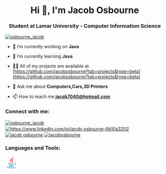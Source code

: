 <h1 align="center">Hi 👋, I'm Jacob Osbourne</h1>
<h3 align="center">Student at Lamar University - Computer Information Science</h3>

<p align="left"> <a href="https://twitter.com/osbourne_jacob" target="blank"><img src="https://img.shields.io/twitter/follow/osbourne_jacob?logo=twitter&style=for-the-badge" alt="osbourne_jacob" /></a> </p>

- 🔭 I’m currently working on **Java**

- 🌱 I’m currently learning **Java**

- 👨‍💻 All of my projects are available at [https://github.com/jacobosbourne?tab=projects&type=beta](https://github.com/jacobosbourne?tab=projects&type=beta)

- 💬 Ask me about **Computers,Cars,3D Printers**

- 📫 How to reach me **jacob7040@hotmail.com**

<h3 align="left">Connect with me:</h3>
<p align="left">
<a href="https://twitter.com/osbourne_jacob" target="blank"><img align="center" src="https://raw.githubusercontent.com/rahuldkjain/github-profile-readme-generator/master/src/images/icons/Social/twitter.svg" alt="osbourne_jacob" height="30" width="40" /></a>
<a href="https://linkedin.com/in/https://www.linkedin.com/in/jacob-osbourne-6b10a3202" target="blank"><img align="center" src="https://raw.githubusercontent.com/rahuldkjain/github-profile-readme-generator/master/src/images/icons/Social/linked-in-alt.svg" alt="https://www.linkedin.com/in/jacob-osbourne-6b10a3202" height="30" width="40" /></a>
<a href="https://fb.com/jacob osbourne" target="blank"><img align="center" src="https://raw.githubusercontent.com/rahuldkjain/github-profile-readme-generator/master/src/images/icons/Social/facebook.svg" alt="jacob osbourne" height="30" width="40" /></a>
<a href="https://instagram.com/jacobosbourne" target="blank"><img align="center" src="https://raw.githubusercontent.com/rahuldkjain/github-profile-readme-generator/master/src/images/icons/Social/instagram.svg" alt="jacobosbourne" height="30" width="40" /></a>
</p>

<h3 align="left">Languages and Tools:</h3>
<p align="left"> <a href="https://www.java.com" target="_blank" rel="noreferrer"> <img src="https://raw.githubusercontent.com/devicons/devicon/master/icons/java/java-original.svg" alt="java" width="40" height="40"/> </a> </p>
